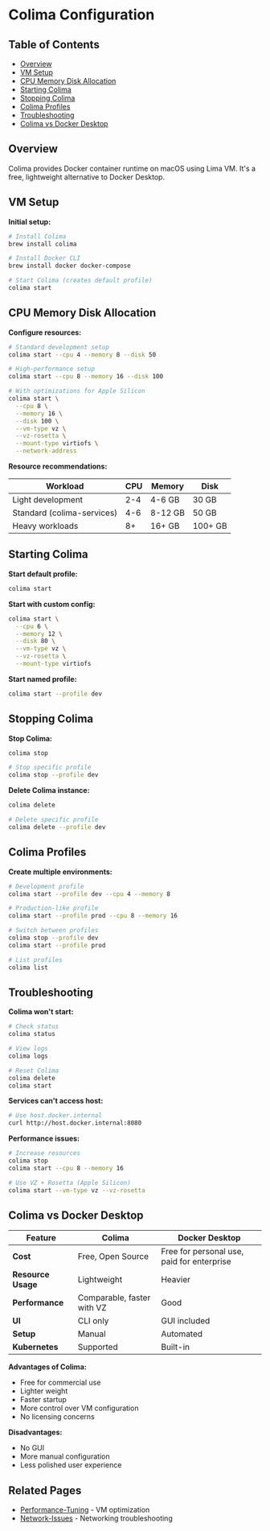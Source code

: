 # Colima Configuration

## Table of Contents

- [Overview](#overview)
- [VM Setup](#vm-setup)
- [CPU Memory Disk Allocation](#cpu-memory-disk-allocation)
- [Starting Colima](#starting-colima)
- [Stopping Colima](#stopping-colima)
- [Colima Profiles](#colima-profiles)
- [Troubleshooting](#troubleshooting)
- [Colima vs Docker Desktop](#colima-vs-docker-desktop)

## Overview

Colima provides Docker container runtime on macOS using Lima VM. It's a free, lightweight alternative to Docker Desktop.

## VM Setup

**Initial setup:**
```bash
# Install Colima
brew install colima

# Install Docker CLI
brew install docker docker-compose

# Start Colima (creates default profile)
colima start
```

## CPU Memory Disk Allocation

**Configure resources:**
```bash
# Standard development setup
colima start --cpu 4 --memory 8 --disk 50

# High-performance setup
colima start --cpu 8 --memory 16 --disk 100

# With optimizations for Apple Silicon
colima start \
  --cpu 8 \
  --memory 16 \
  --disk 100 \
  --vm-type vz \
  --vz-rosetta \
  --mount-type virtiofs \
  --network-address
```

**Resource recommendations:**

| Workload | CPU | Memory | Disk |
|----------|-----|--------|------|
| Light development | 2-4 | 4-6 GB | 30 GB |
| Standard (colima-services) | 4-6 | 8-12 GB | 50 GB |
| Heavy workloads | 8+ | 16+ GB | 100+ GB |

## Starting Colima

**Start default profile:**
```bash
colima start
```

**Start with custom config:**
```bash
colima start \
  --cpu 6 \
  --memory 12 \
  --disk 80 \
  --vm-type vz \
  --vz-rosetta \
  --mount-type virtiofs
```

**Start named profile:**
```bash
colima start --profile dev
```

## Stopping Colima

**Stop Colima:**
```bash
colima stop

# Stop specific profile
colima stop --profile dev
```

**Delete Colima instance:**
```bash
colima delete

# Delete specific profile
colima delete --profile dev
```

## Colima Profiles

**Create multiple environments:**
```bash
# Development profile
colima start --profile dev --cpu 4 --memory 8

# Production-like profile
colima start --profile prod --cpu 8 --memory 16

# Switch between profiles
colima stop --profile dev
colima start --profile prod

# List profiles
colima list
```

## Troubleshooting

**Colima won't start:**
```bash
# Check status
colima status

# View logs
colima logs

# Reset Colima
colima delete
colima start
```

**Services can't access host:**
```bash
# Use host.docker.internal
curl http://host.docker.internal:8080
```

**Performance issues:**
```bash
# Increase resources
colima stop
colima start --cpu 8 --memory 16

# Use VZ + Rosetta (Apple Silicon)
colima start --vm-type vz --vz-rosetta
```

## Colima vs Docker Desktop

| Feature | Colima | Docker Desktop |
|---------|--------|----------------|
| **Cost** | Free, Open Source | Free for personal use, paid for enterprise |
| **Resource Usage** | Lightweight | Heavier |
| **Performance** | Comparable, faster with VZ | Good |
| **UI** | CLI only | GUI included |
| **Setup** | Manual | Automated |
| **Kubernetes** | Supported | Built-in |

**Advantages of Colima:**
- Free for commercial use
- Lighter weight
- Faster startup
- More control over VM configuration
- No licensing concerns

**Disadvantages:**
- No GUI
- More manual configuration
- Less polished user experience

## Related Pages

- [Performance-Tuning](Performance-Tuning) - VM optimization
- [Network-Issues](Network-Issues) - Networking troubleshooting
